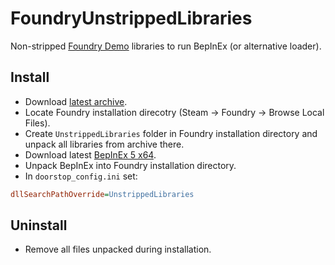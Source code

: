 # FoundryUnstrippedLibraries

Non-stripped [Foundry Demo](https://www.paradoxinteractive.com/games/foundry/about) libraries to run BepInEx (or alternative loader).

## Install

* Download [latest archive](https://github.com/glcoder/FoundryUnstrippedLibraries/releases/latest).
* Locate Foundry installation direcotry (Steam -> Foundry -> Browse Local Files).
* Create `UnstrippedLibraries` folder in Foundry installation directory and unpack all libraries from archive there.
* Download latest [BepInEx 5 x64](https://github.com/BepInEx/BepInEx/releases/latest).
* Unpack BepInEx into Foundry installation directory.
* In `doorstop_config.ini` set:

```ini
dllSearchPathOverride=UnstrippedLibraries
```

## Uninstall

* Remove all files unpacked during installation.
